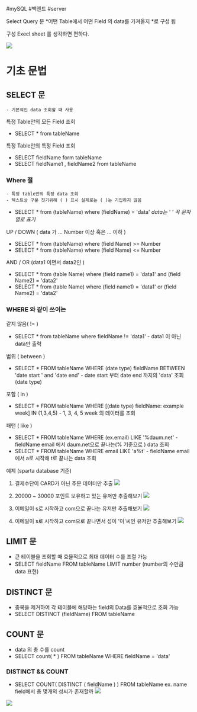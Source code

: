 #mySQL #백엔드 #server 

Select Query 문
*어떤 Table에서 어떤  Field 의 data를 가져올지 *로 구성 됨

구성 
Execl sheet 를 생각하면 편하다.

![](https://i.imgur.com/hiOvjxA.png)

# 기초 문법

## SELECT 문
	- 기본적인 data 조회할 때 사용

특정 Table안의 모든 Field 조회
 - SELECT * from tableName

특정 Table안의 특정 Field 조회
- SELECT  fieldName form  tableName
- SELECT fieldName1 , fieldName2 from tableName

### Where 절
	- 특정 table안의 특정 data 조회
	- 텍스트상 구분 짓기위해 ( ) 표시 실제로는 ( )는 기입하지 않음
- SELECT * from (tableName) where (fieldName) = 'data'
	*data는 ' '  꼭 문자열로 표기* 

UP / DOWN ( data 가 ... Number 이상 혹은 ... 이하 )
- SELECT * from (tableName) where (field Name) >= Number
- SELECT * from (tableName) where (field Name) <= Number

AND / OR (data1 이면서 data2인 )
- SELECT * from (table Name) where (field name1) = 'data1' and (field Name2) = 'data2'
- SELECT * from (table Name) where (field name1) = 'data1' or (field Name2) = 'data2'

### WHERE 와 같이 쓰이는 

같지 않음( != ) 
- SELECT * from tableName where fieldName != 'data1' 
	  - data1 이 아닌 data만 출력

범위 ( between )
- SELECT * FROM tableName WHERE (date type) fieldName BETWEEN 
	'date start ' and 'date end'
	  - date start 부터 date end 까지의 'data' 조회 (date type)

포함 ( in )
- SELECT * FROM tableName WHERE [(date type) fieldName: example week]
   IN (1,3,4,5)
		- 1, 3, 4, 5 week 의 데이터를 조회


패턴 ( like )
- SELECT * FROM tableName WHERE (ex.email) LIKE '%daum.net'
		- fieldName email 에서 daum.net으로 끝나는(% 기준으로 ) data 조회
- SELECT * FROM tableName WHERE email LIKE 'a%t'
		- fieldName email 에서 a로 시작해 t로 끝나는 data 조회

예제 (sparta database 기준)
1. 결제수단이 CARD가 아닌 주문 데이터만 추출
![](https://i.imgur.com/RDTXGa3.png)


2. 20000 ~ 30000 포인트 보유하고 있는 유저만 추출해보기
![](https://i.imgur.com/5lyZ9TR.png)


3. 이메일이 s로 시작하고 com으로 끝나는 유저만 추출해보기
![](https://i.imgur.com/m9aDU8K.png)

4. 이메일이 s로 시작하고 com으로 끝나면서 성이 '이'씨인 유저만 추출해보기
![](https://i.imgur.com/Y2I4xo5.png)


## LIMIT 문
- 큰 테이블을 조회할 때 효율적으로 최대 데이터 수를 조절 가능
- SELECT fieldName FROM tableName
  LIMIT number (number의 수만큼 data 표현)

## DISTINCT 문
- 중복을 제거하여 각 테이블에 해당하는 field의 Data를 효율적으로 조회 가능
- SELECT DISTINCT (fieldName) FROM tableName

## COUNT 문
- data 의 총 수를 count
- SELECT count( * ) FROM tableName WHERE fieldName = 'data'

### DISTINCT && COUNT
- SELECT COUNT( DISTINCT ( fieldName ) ) FROM tableName
 ex.  name field에서 총 몇개의 성씨가 존재할까
![](https://i.imgur.com/6222wMc.png)

![](https://i.imgur.com/1ikDicq.png)
